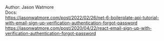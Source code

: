 Author: Jason Watmore<br />
Docs:<br />
https://jasonwatmore.com/post/2022/02/26/net-6-boilerplate-api-tutorial-with-email-sign-up-verification-authentication-forgot-password<br />
https://jasonwatmore.com/post/2020/04/22/react-email-sign-up-with-verification-authentication-forgot-password
